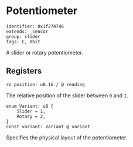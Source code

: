 # Potentiometer

    identifier: 0x1f274746
    extends: _sensor
    group: slider
    tags: C, 8bit

A slider or rotary potentiometer.

## Registers

    ro position: u0.16 / @ reading

The relative position of the slider between `0` and `1`.

    enum Variant: u8 {
        Slider = 1,
        Rotary = 2,
    }
    const variant: Variant @ variant

Specifies the physical layout of the potentiometer.